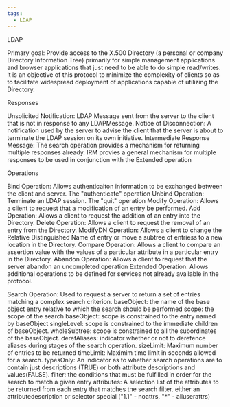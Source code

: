 ```yaml
---
tags:
  - LDAP
---
```


LDAP

Primary goal: Provide access to the X.500 Directory (a personal or company Directory Information Tree) primarily for simple management applications and browser applications that just need to be able to do simple read/writes. it is an objective of this protocol to minimize the complexity of clients so as to facilitate widespread deployment of applications capable of utilizing the Directory.

Responses

Unsolicited Notification: LDAP Message sent from the server to the client that is not in response to any LDAPMessage.
Notice of Disconnection: A notification used by the server to advise the client that the server is about to terminate the LDAP session on its own initiative.
Intermediate Response Message: The search operation provides a mechanism for returning multiple responses already. IRM provies a general mechanism for multiple responses to be used in conjunction with the Extended operation

Operations

Bind Operation: Allows authenticaiton information to be exchanged between the client and server. The "authenticate" operation
Unbind Operation: Terminate an LDAP session. The "quit" operation
Modify Operation: Allows a client to request that a modification of an entry be performed.
Add Operation: Allows a client to request the addition of an entry into the Directory.
Delete Operation: Allows a client to request the removal of an entry from the Directory.
ModifyDN Operation: Allows a client to change the Relative Distinguished Name of entry or move a subtree of entriess to a new location in the Directory.
Compare Operation: Allows a client to compare an assertion value with the values of a particular attribute in a particular entry in the Directory.
Abandon Operation: Allows a client to request that the server abandon an uncompleted operation
Extended Operation: Allows additional operations to be defined for services not already available in the protocol.

Search Operation: Used to request a server to return a set of entries matching a complex search criterion.
  baseObject: the name of the base object entry relative to which the search should be performed
  scope: the scope of the search 
        baseObject: scope is constrained to the entry named by baseObject
        singleLevel: scope is constrained to the immediate children of baseObject.
        wholeSubtree: scope is constrained to all the subordinates of the baseObject.
  derefAliases: indicator whether or not to derefence aliases during stages of the search operation.
  sizeLimit: Maximum number of entries to be returned
  timeLimit: Maximim time limit in seconds allowed for a search.
  typesOnly: An indicator as to whether search operations are to contain just descriptions (TRUE) or both attribute descriptions and values(FALSE).
  filter: the conditions that must be fulfilled in order for the search to match a given entry
  attributes: A selection list of the attributes to be returned from each entry that matches the search filter.
        either an attributedescription or selector special ("1.1" - noattrs, "*" - alluserattrs)

